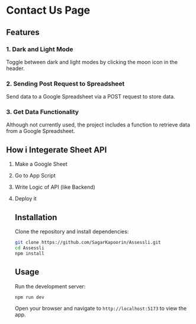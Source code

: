 # Contact Us Page

   ## Features

### 1. Dark and Light Mode

Toggle between dark and light modes by clicking the moon icon in the header.

### 2. Sending Post Request to Spreadsheet

Send data to a Google Spreadsheet via a POST request to store data.

### 3. Get Data Functionality

Although not currently used, the project includes a function to retrieve data from a Google Spreadsheet.

## How i Integerate Sheet API

1. Make a Google Sheet
2. Go to App Script
3. Write Logic of API (like Backend)
4. Deploy it

   ## Installation

   Clone the repository and install dependencies:

   ```bash
   git clone https://github.com/SagarKapoorin/Assessli.git
   cd Assessli
   npm install
   ```

   ## Usage

   Run the development server:

   ```bash
   npm run dev
   ```

   Open your browser and navigate to `http://localhost:5173` to view the app.


